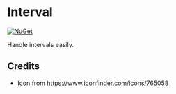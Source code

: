 # Interval

[![NuGet](https://img.shields.io/nuget/v/Asjc.Interval)](https://www.nuget.org/packages/Asjc.Interval/)

Handle intervals easily.

## Credits

- Icon from https://www.iconfinder.com/icons/765058